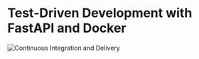 # Test-Driven Development with FastAPI and Docker

![Continuous Integration and Delivery](https://github.com/alswang18/fastapi-tdd-docker/workflows/Continuous%20Integration%20and%20Delivery/badge.svg?branch=master)